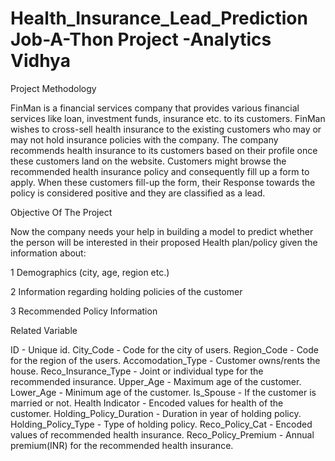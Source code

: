 # Health_Insurance_Lead_Prediction Job-A-Thon Project -Analytics Vidhya
Project Methodology

FinMan is a financial services company that provides various financial services like loan, investment funds, insurance etc. to its customers. FinMan wishes to cross-sell health insurance to the existing customers who may or may not hold insurance policies with the company. The company recommends health insurance to its customers based on their profile once these customers land on the website. Customers might browse the recommended health insurance policy and consequently fill up a form to apply. When these customers fill-up the form, their Response towards the policy is considered positive and they are classified as a lead.



Objective Of The Project


Now the company needs your help in building a model to predict whether the person will be interested in their proposed Health plan/policy given the information about:

1 Demographics (city, age, region etc.)

2 Information regarding holding policies of the customer

3 Recommended Policy Information

Related Variable


ID - Unique id.
City_Code - Code for the city of users.
Region_Code - Code for the region of the users.
Accomodation_Type - Customer owns/rents the house.
Reco_Insurance_Type - Joint or individual type for the recommended insurance.
Upper_Age - Maximum age of the customer.
Lower_Age - Minimum age of the customer.
Is_Spouse - If the customer is married or not.
Health Indicator - Encoded values for health of the customer.
Holding_Policy_Duration - Duration in year of holding policy.
Holding_Policy_Type - Type of holding policy.
Reco_Policy_Cat - Encoded values of recommended health insurance.
Reco_Policy_Premium - Annual premium(INR) for the recommended health insurance.

